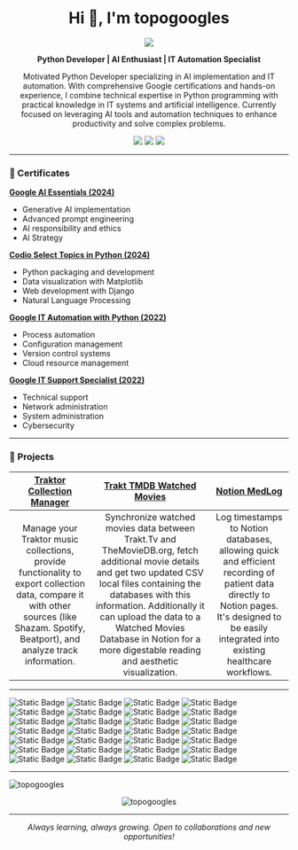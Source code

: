 <h1 align="center">Hi 👋, I'm topogoogles</h1> 
<p align="center"><img src="https://avatars.githubusercontent.com/u/48167838?v=4">

<p align=center><b>Python Developer | AI Enthusiast | IT Automation Specialist</b>
</p>

<p align="center">Motivated Python Developer specializing in AI implementation and IT automation. With comprehensive Google certifications and hands-on experience, I combine technical expertise in Python programming with practical knowledge in IT systems and artificial intelligence. Currently focused on leveraging AI tools and automation techniques to enhance productivity and solve complex problems.</p>

<p align="center"> <a href="mailto:araujoagustin@gmail.com"><img src="https://img.shields.io/badge/Email-Contact-lightgray?style=for-the-badge&logo=gmail"></a> <a href="https://topogoogles.github.io"><img src="https://img.shields.io/badge/Portfolio-Website-orangered?style=for-the-badge&logo=brave"></a> <img src="https://img.shields.io/badge/Location-Barcelona-blue?style=for-the-badge&logo=google-maps"> </p>

----------

### 📃 Certificates

<p><a href="https://coursera.org/verify/MF2ACZNKUQXR"><b>Google AI Essentials (2024)</b></a>
   <ul>
      <li>Generative AI implementation</li>
      <li>Advanced prompt engineering</li>
      <li>AI responsibility and ethics</li>
      <li>Al Strategy</li>
   </ul>
</p>
<p><a href="https://coursera.org/verify/specialization/BSFGUD7NBSMN"><b>Codio Select Topics in Python (2024)</b></a>
   <ul>
      <li>Python packaging and development</li>
      <li>Data visualization with Matplotlib</li>
      <li>Web development with Django</li>
      <li>Natural Language Processing</li>
   </ul>
</p>
<p><a href="https://www.coursera.org/verify/professional-cert/K9K8649HJ2PB"><b>Google IT Automation with Python (2022)</b></a>
   <ul>
      <li>Process automation</li>
      <li>Configuration management</li>
      <li>Version control systems</li>
      <li>Cloud resource management</li>
   </ul>
</p>
<p><a href="https://coursera.org/verify/professional-cert/GKA9NYNPDSWY"><b>Google IT Support Specialist (2022)</b></a>
   <ul>
      <li>Technical support</li>
      <li>Network administration</li>
      <li>System administration</li>
      <li>Cybersecurity</li>
   </ul>
</p>

----------

### 🚀 Projects

|   <a href="https://github.com/topogoogles/traktor-collection-manager"><b>Traktor Collection Manager</b></a>    |   <a href="https://github.com/topogoogles/trakt-tmdb-watched-movies"><b>Trakt TMDB Watched Movies</b></a>   |   <a href="https://github.com/topogoogles/notion-medlog"><b>Notion MedLog</b></a>   |
|   :---:   |   :---:   |   :---:   |
|   Manage your Traktor music collections, provide functionality to export collection data, compare it with other sources (like Shazam. Spotify, Beatport), and analyze track information.   |   Synchronize watched movies data between Trakt.Tv and TheMovieDB.org, fetch additional movie details and get two updated CSV local files containing the databases with this information. Additionally it can upload the data to a Watched Movies Database in Notion for a more digestable reading and aesthetic visualization.   |   Log timestamps to Notion databases, allowing quick and efficient recording of patient data directly to Notion pages. It's designed to be easily integrated into existing healthcare workflows.   |
   
----------

![Static Badge](https://img.shields.io/badge/Python-3776AB?style=plastic&logo=python&logoColor=gold) ![Static Badge](https://img.shields.io/badge/Conda-44DD33?style=plastic&logo=anaconda) ![Static Badge](https://img.shields.io/badge/Poetry-003377?style=plastic&logo=poetry) ![Static Badge](https://img.shields.io/badge/Matplotlib-hotpink?style=plastic&logo=soundcharts) ![Static Badge](https://img.shields.io/badge/JavaScript-olive?style=plastic&logo=javascript) ![Static Badge](https://img.shields.io/badge/NodeJS-525D4C?style=plastic&logo=nodedotjs) ![Static Badge](https://img.shields.io/badge/Node--Red-8F0000?style=plastic&logo=nodered) ![Static Badge](https://img.shields.io/badge/HTML-4B0f00?style=plastic&logo=html5) ![Static Badge](https://img.shields.io/badge/CSS-blue?style=plastic&logo=css3) ![Static Badge](https://img.shields.io/badge/Django-004225?style=plastic&logo=django) ![Static Badge](https://img.shields.io/badge/Flask-black?style=plastic&logo=flask&logoColor=skyblue) ![Static Badge](https://img.shields.io/badge/LLMs-7BCCB5?style=plastic&logo=openai) ![Static Badge](https://img.shields.io/badge/Generative_AI-navy?style=plastic&logo=google-gemini) ![Static Badge](https://img.shields.io/badge/Prompt_Engineering-teal?style=plastic&logo=anthropic) ![Static Badge](https://img.shields.io/badge/Google_Cloud-87CEEB?style=plastic&logo=google-cloud)  ![Static Badge](https://img.shields.io/badge/Git-FFCAC6?style=plastic&logo=git) ![Static Badge](https://img.shields.io/badge/GitHub-darkslategray?style=plastic&logo=github) ![Static Badge](https://img.shields.io/badge/Linux-gray?style=plastic&logo=linux) ![Static Badge](https://img.shields.io/badge/PowerShell-0077FF?style=plastic&logo=ntfy&logoColor=FAFA00) ![Static Badge](https://img.shields.io/badge/Bash-302261?style=plastic&logo=gnubash) ![Static Badge](https://img.shields.io/badge/Puppet-FF551A?style=plastic&logo=puppet)      ![Static Badge](https://img.shields.io/badge/Jupyter_Notebooks-ivory?style=plastic&logo=jupyter) ![Static Badge](https://img.shields.io/badge/DNS-mediumpurple?style=plastic&logo=nextdns&logoColor=gold) ![Static Badge](https://img.shields.io/badge/Network_Security-005A00?style=plastic&logo=adguard) ![Static Badge](https://img.shields.io/badge/OSI/TCP_IP-olive?style=plastic&logo=awsorganizations&logoColor=FAFA00)  ![Static Badge](https://img.shields.io/badge/Postman-FFE5B4?style=plastic&logo=postman)   ![Static Badge](https://img.shields.io/badge/MySQL-EEFFFF?style=plastic&logo=mysql&logoColor=darkblue) ![Static Badge](https://img.shields.io/badge/Notion-white?style=plastic&logo=notion&logoColor=black) 
 
----------

<p><img align="center" src="https://github-readme-stats.vercel.app/api/top-langs?username=topogoogles&show_icons=true&locale=en&layout=compact" alt="topogoogles" /></p>  

<p align="center"> <img src="https://komarev.com/ghpvc/?username=topogoogles&label=Profile%20views&color=0e75b6&style=flat" alt="topogoogles" /> </p>  

----------

<p align="center"> <i>Always learning, always growing. Open to collaborations and new opportunities!</i> </p>
